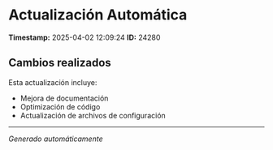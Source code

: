 # Actualización Automática

**Timestamp:** 2025-04-02 12:09:24
**ID:** 24280

## Cambios realizados

Esta actualización incluye:
- Mejora de documentación
- Optimización de código
- Actualización de archivos de configuración

---
*Generado automáticamente*
